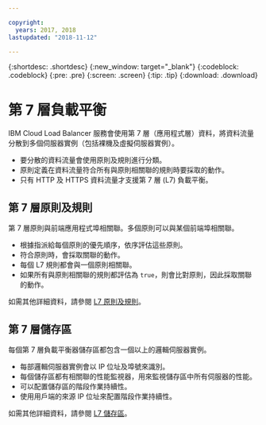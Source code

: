 ```yaml
---

copyright:
  years: 2017, 2018
lastupdated: "2018-11-12"

---
```


{:shortdesc: .shortdesc}
{:new_window: target="_blank"}
{:codeblock: .codeblock}
{:pre: .pre}
{:screen: .screen}
{:tip: .tip}
{:download: .download}

# 第 7 層負載平衡
IBM Cloud Load Balancer 服務會使用第 7 層（應用程式層）資料，將資料流量分散到多個伺服器實例（包括裸機及虛擬伺服器實例）。 

 * 要分散的資料流量會使用原則及規則進行分類。 
 * 原則定義在資料流量符合所有與原則相關聯的規則時要採取的動作。
 * 只有 HTTP 及 HTTPS 資料流量才支援第 7 層 (L7) 負載平衡。

## 第 7 層原則及規則 
第 7 層原則與前端應用程式埠相關聯。多個原則可以與某個前端埠相關聯。 

 * 根據指派給每個原則的優先順序，依序評估這些原則。 
 * 符合原則時，會採取關聯的動作。
 * 每個 L7 規則都會與一個原則相關聯。 
 * 如果所有與原則相關聯的規則都評估為 `true`，則會比對原則，因此採取關聯的動作。

如需其他詳細資料，請參閱 [L7 原則及規則](l7-policy.html)。

## 第 7 層儲存區
每個第 7 層負載平衡器儲存區都包含一個以上的邏輯伺服器實例。 

 * 每部邏輯伺服器實例會以 IP 位址及埠號來識別。 
 * 每個儲存區都有相關聯的性能監視器，用來監視儲存區中所有伺服器的性能。
 * 可以配置儲存區的階段作業持續性。 
 * 使用用戶端的來源 IP 位址來配置階段作業持續性。

如需其他詳細資料，請參閱 [L7 儲存區](l7-pool.html)。
